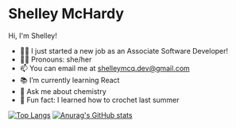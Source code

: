 # Shelley McHardy

Hi, I'm Shelley! 

- 👷‍♀️ I just started a new job as an Associate Software Developer!
- 👩‍🦰 Pronouns: she/her
- 📫 You can email me at shelleymcq.dev@gmail.com
- 📚 I’m currently learning React
- 🧪 Ask me about chemistry
- 🧶 Fun fact: I learned how to crochet last summer


[![Top Langs](https://github-readme-stats.vercel.app/api/top-langs/?username=shelleymcq)](https://github.com/anuraghazra/github-readme-stats)
[![Anurag's GitHub stats](https://github-readme-stats.vercel.app/api?username=shelleymcq)](https://github.com/anuraghazra/github-readme-stats)



